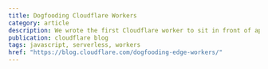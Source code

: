 ```yaml
---
title: Dogfooding Cloudflare Workers
category: article
description: We wrote the first Cloudflare worker to sit in front of api.cloudflare.com and dash.cloudflare.com to dogfood our service and handle graceful TLS deprecation for clients.
publication: cloudflare blog
tags: javascript, serverless, workers
href: "https://blog.cloudflare.com/dogfooding-edge-workers/"
---
```

